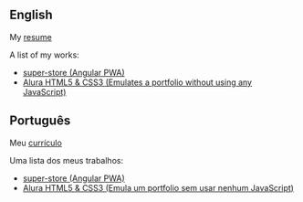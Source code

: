 ## English

My [resume](https://axell-brendow.github.io/resume/)

A list of my works:

- [super-store (Angular PWA)](https://axell-brendow.github.io/super-store/)
- [Alura HTML5 & CSS3 (Emulates a portfolio without using any JavaScript)](https://axell-brendow.github.io/html5-css3-ii-alura/)


## Português

Meu [currículo](https://axell-brendow.github.io/resume/)

Uma lista dos meus trabalhos:

- [super-store (Angular PWA)](https://axell-brendow.github.io/super-store/)
- [Alura HTML5 & CSS3 (Emula um portfolio sem usar nenhum JavaScript)](https://axell-brendow.github.io/html5-css3-ii-alura/)

